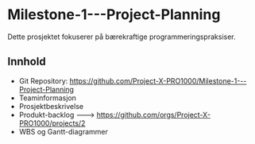 # Milestone-1---Project-Planning

Dette prosjektet fokuserer på bærekraftige programmeringspraksiser.

## Innhold
- Git Repository: https://github.com/Project-X-PRO1000/Milestone-1---Project-Planning
- Teaminformasjon
- Prosjektbeskrivelse
- Produkt-backlog ---> https://github.com/orgs/Project-X-PRO1000/projects/2
- WBS og Gantt-diagrammer
  
